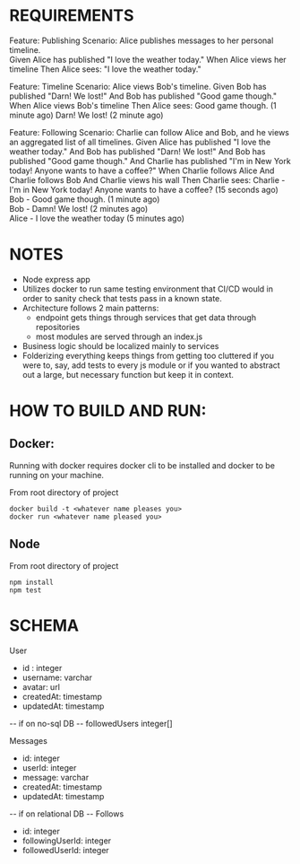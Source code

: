 # REQUIREMENTS

Feature: Publishing
   Scenario: Alice publishes messages to her personal timeline.   
      Given Alice has published "I love the weather today."
      When Alice views her timeline
      Then Alice sees:
         "I love the weather today."
      
Feature: Timeline
   Scenario: Alice views Bob's timeline.
      Given Bob has published "Darn! We lost!"
      And Bob has published "Good game though."
      When Alice views Bob's timeline
      Then Alice sees:
         Good game though. (1 minute ago)
         Darn! We lost! (2 minute ago)
      
Feature: Following
   Scenario: Charlie can follow Alice and Bob, and he views an aggregated list of all timelines.
      Given Alice has published "I love the weather today."
      And Bob has published "Darn! We lost!"
      And Bob has published "Good game though."
      And Charlie has published "I'm in New York today! Anyone wants to have a coffee?"
      When Charlie follows Alice
      And Charlie follows Bob
      And Charlie views his wall
      Then Charlie sees:
         Charlie - I'm in New York today! Anyone wants to have a coffee? (15 seconds ago)     
         Bob - Good game though. (1 minute ago)     
         Bob - Damn! We lost! (2 minutes ago)     
         Alice - I love the weather today (5 minutes ago)

# NOTES

- Node express app
- Utilizes docker to run same testing environment that CI/CD would in order to sanity check that tests pass in a known state.
- Architecture follows 2 main patterns:
  - endpoint gets things through services that get data through repositories
  - most modules are served through an index.js
- Business logic should be localized mainly to services
- Folderizing everything keeps things from getting too cluttered if you were to, say, add tests to every js module or if you wanted to abstract out a large, but necessary function but keep it in context.

# HOW TO BUILD AND RUN:

## Docker:

Running with docker requires docker cli to be installed and docker to be running on your machine.

From root directory of project

```
docker build -t <whatever name pleases you>
docker run <whatever name pleased you>
```

## Node

From root directory of project

```
npm install
npm test
```

# SCHEMA

User
- id : integer
- username: varchar
- avatar: url
- createdAt: timestamp
- updatedAt: timestamp

-- if on no-sql DB --
followedUsers integer[]

Messages
- id: integer
- userId: integer
- message: varchar
- createdAt: timestamp
- updatedAt: timestamp

-- if on relational DB --
Follows
- id: integer
- followingUserId: integer
- followedUserId: integer
